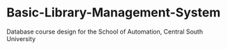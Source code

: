 # Basic-Library-Management-System
Database course design for the School of Automation, Central South University
